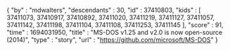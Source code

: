 {
  "by" : "mdwalters",
  "descendants" : 30,
  "id" : 37410803,
  "kids" : [ 37411073, 37410917, 37410892, 37411020, 37411219, 37411127, 37411057, 37411142, 37411198, 37411104, 37411108, 37411253, 37411145 ],
  "score" : 91,
  "time" : 1694031950,
  "title" : "MS-DOS v1.25 and v2.0 is now open-source (2014)",
  "type" : "story",
  "url" : "https://github.com/microsoft/MS-DOS"
}
